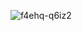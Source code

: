 ![f4ehq-q6iz2](https://github.com/jiruochong/processing_workshop/assets/142318719/c36eeb8a-4018-462e-8f68-5710c207dff5)
